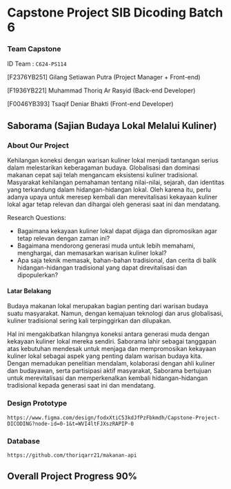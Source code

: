 # Capstone Project SIB Dicoding Batch 6

### Team Capstone
ID Team : `C624-PS114`

[F2376YB251] Gilang Setiawan Putra (Project Manager + Front-end)

[F1936YB221] Muhammad Thoriq Ar Rasyid (Back-end Developer)

[F0046YB393] Tsaqif Deniar Bhakti (Front-end Developer)

## Saborama (Sajian Budaya Lokal Melalui Kuliner)
### About Our Project

Kehilangan koneksi dengan warisan kuliner lokal menjadi tantangan serius dalam melestarikan keberagaman budaya. Globalisasi dan dominasi makanan cepat saji telah mengancam eksistensi kuliner tradisional. Masyarakat kehilangan pemahaman tentang nilai-nilai, sejarah, dan identitas yang terkandung dalam hidangan-hidangan lokal. Oleh karena itu, perlu adanya upaya untuk meresep kembali dan merevitalisasi kekayaan kuliner lokal agar tetap relevan dan dihargai oleh generasi saat ini dan mendatang.

Research Questions:

- Bagaimana kekayaan kuliner lokal dapat dijaga dan dipromosikan agar tetap relevan dengan zaman ini?
- Bagaimana mendorong generasi muda untuk lebih memahami, menghargai, dan memasarkan warisan kuliner lokal?
- Apa saja teknik memasak, bahan-bahan tradisional, dan cerita di balik hidangan-hidangan tradisional yang dapat direvitalisasi dan dipopulerkan?

#### Latar Belakang
Budaya makanan lokal merupakan bagian penting dari warisan budaya suatu masyarakat. Namun, dengan kemajuan teknologi dan arus globalisasi, 
kuliner tradisional sering kali terpinggirkan dan dilupakan. 

Hal ini mengakibatkan hilangnya koneksi antara generasi muda dengan kekayaan kuliner lokal mereka 
sendiri. Saborama lahir sebagai tanggapan atas kebutuhan mendesak untuk menjaga dan mempromosikan kekayaan kuliner lokal sebagai aspek yang penting dalam warisan budaya kita. Dengan memadukan penelitian mendalam, kolaborasi dengan ahli kuliner dan budayawan, serta partisipasi aktif masyarakat, Saborama bertujuan untuk merevitalisasi dan memperkenalkan kembali hidangan-hidangan tradisional kepada generasi saat ini dan mendatang.

### Design Prototype
```
https://www.figma.com/design/fodxXtiC53kdJfPzFbkmdh/Capstone-Project-DICODING?node-id=0-1&t=WVI4ltFJXszRAPIP-0
```
### Database
```
https://github.com/thoriqarr21/makanan-api
```
## Overall Project Progress 90%
